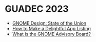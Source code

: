 # GUADEC 2023

- [GNOME Design: State of the Union](gnome-design-state-of-the-union)
- [How to Make a Delightful App Listing](how-to-make-a-delightful-app-listing)
- [What is the GNOME Advisory Board?](what-is-the-gnome-advisory-board)
